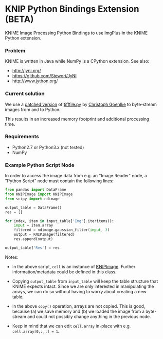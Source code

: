 KNIP Python Bindings Extension (BETA)
====================

KNIME Image Processing Python Bindings to use ImgPlus in the KNIME Python extension. 


### Problem
KNIME is written in Java while NumPy is a CPython extension. 
See also:
- http://jyni.org/ 
- https://github.com/Stewori/JyNI
- http://www.jython.org/


### Current solution
We use a [patched version](https://github.com/knime-ip/knip-python-extensions/blob/master/org.knime.knip.python.extensions/py/tifffile.py)
of [tifffile.py](http://www.lfd.uci.edu/~gohlke/code/tifffile.py.html)
by [Christoph Goehlke](http://www.lfd.uci.edu/~gohlke/)
to byte-stream images from and to Python. 

This results in an increased memory footprint and additional processing time.


### Requirements
- Python2.7 or Python3.x (not tested)
- NumPy


### Example Python Script Node
In order to access the image data from e.g. an "Image Reader" node, a
"Python Script" node must contain the following lines:

```python
from pandas import DataFrame
from KNIPImage import KNIPImage
from scipy import ndimage

output_table = DataFrame()
res = []

for index, item in input_table['Img'].iteritems():
	input = item.array
	filtered = ndimage.gaussian_filter(input, 3)
	output = KNIPImage(filtered)
	res.append(output)

output_table['Res'] = res
```
Notes:

- In the above script, `cell` is an instance of [KNIPImage](https://github.com/knime-ip/knip-python-extensions/blob/master/org.knime.knip.python.extensions/py/KNIPImage.py).
  Further information/metadata could be defined in this class.

- Copying `output_table` from `input_table` will keep the table
  structure that KNIME expects intact. Since we are only interested in
  manipulating the arrays, we can do so without having to worry about
  creating a new table.
  
- In the above `copy()` operation, arrays are not copied. This is good,
  because (a) we save memory and (b) we loaded the image from a
  byte-stream and could not possibly change anything in the previous node.
  
- Keep in mind that we can edit `cell.array` in-place with
  e.g. `cell.array[0,:,:] = 1`.

